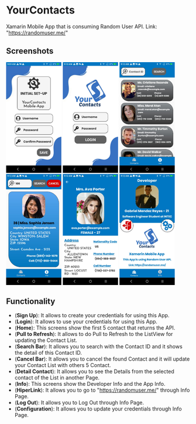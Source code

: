 # YourContacts
Xamarin Mobile App that is consuming Random User API. Link: "https://randomuser.me/"

## Screenshots

<p aling="center">
<img src="/ScreenShots/Screen01.jpg" width="30%" /> <img src="/ScreenShots/Screen02.jpg" width="30%" /> 
<img src="/ScreenShots/Screen03.jpg" width="30%" /> <img src="/ScreenShots/Screen04.jpg" width="30%" /> 
<img src="/ScreenShots/Screen05.jpg" width="30%" /> <img src="/ScreenShots/Screen06.jpg" width="30%" /> 
</p>

## Functionality

- (**Sign Up**): It allows to create your credentials for using this App.
- (**Login**): It allows to use your credentials for using this App.
- (**Home**): This screens show the first 5 contact that returns the API.
- (**Pull to Refresh**): It allows to do Pull to Refresh to the ListView for updating the Contact List.
- (**Search Bar**): It allows you to search with the Contact ID and it shows the detail of this Contact ID.
- (**Cancel Bar**): It allows you to cancel the found Contact and it will update your Contact List with others 5 Contact.
- (**Detail Contact**): It allows you to see the Details from the selected contact of the List in another Page.
- (**Info**): This screens show the Developer Info and the App Info.
- (**HiperLink**): It allows you to go to "https://randomuser.me/" through Info Page.
- (**Log Out**): It allows you to Log Out through Info Page.
- (**Configuration**): It allows you to update your credentials through Info Page.
